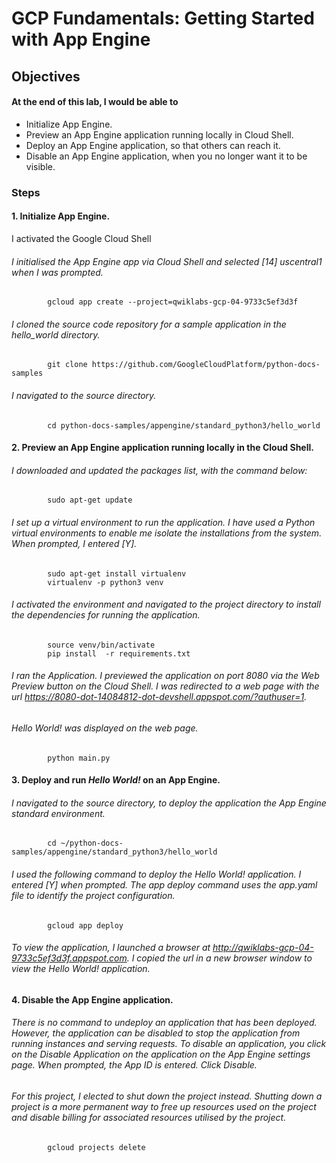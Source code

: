 # GCP Fundamentals: Getting Started with App Engine

## Objectives
#### At the end of this lab, I would be able to

- Initialize App Engine.
- Preview an App Engine application running locally in Cloud Shell.
- Deploy an App Engine application, so that others can reach it.
- Disable an App Engine application, when you no longer want it to be visible.


### Steps

#### 1. Initialize App Engine.
I activated the Google Cloud Shell 
###### I initialised the App Engine app via Cloud Shell and selected [14] uscentral1 when I was prompted.
            gcloud app create --project=qwiklabs-gcp-04-9733c5ef3d3f

###### I cloned the source code repository for a sample application in the hello_world directory.
            git clone https://github.com/GoogleCloudPlatform/python-docs-samples

###### I navigated to the source directory.
            cd python-docs-samples/appengine/standard_python3/hello_world

#### 2. Preview an App Engine application running locally in the Cloud Shell.
###### I downloaded and updated the packages list, with the command below:
            sudo apt-get update

###### I set up a virtual environment to run the application. I have used a Python virtual environments to enable me isolate the installations from the system. When prompted, I entered [Y].
            sudo apt-get install virtualenv
            virtualenv -p python3 venv

###### I activated the environment and navigated to the project directory to install the dependencies for running the application.
            source venv/bin/activate
            pip install  -r requirements.txt

###### I ran the Application. I previewed the application on port 8080 via the Web Preview button on the Cloud Shell. I was redirected to a web page with the url *https://8080-dot-14084812-dot-devshell.appspot.com/?authuser=1*. 
###### *Hello World!* was displayed on the web page.
            python main.py

#### 3. Deploy and run *Hello World!* on an App Engine.
###### I navigated to the source directory, to deploy the application the App Engine standard environment.
            cd ~/python-docs-samples/appengine/standard_python3/hello_world

###### I used the following command to deploy the *Hello World!* application. I entered [Y] when prompted. The app deploy command uses the app.yaml file to identify the project configuration.
            gcloud app deploy

###### To  view the application, I launched a browser at *http://qwiklabs-gcp-04-9733c5ef3d3f.appspot.com*. I copied the url in a new browser window to view the *Hello World!* application.
            
#### 4. Disable the App Engine application.
###### There is no command to undeploy an application that has been deployed. However, the application can be disabled to stop the application from running instances and serving requests. To disable an application, you click on the *Disable Application* on the application on the App Engine settings page. When prompted, the App ID is entered. Click Disable.
###### For this project, I elected to shut down the project instead. Shutting down a project is a more permanent way to  free up resources used on the project and disable billing for associated resources utilised by the project.
            gcloud projects delete